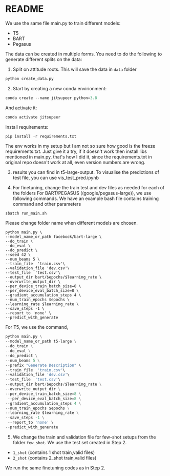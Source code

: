 # README
We use the same file main.py to train different models:
* T5
* BART
* Pegasus

The data can be created in multiple forms. You need to do the following to generate different splits on the data:
1. Split on attitude roots. This will save the data in ```data``` folder
``` python
python create_data.py
```

2. Start by creating a new conda envirionment:
```python
conda create --name jitsupeer python=3.8
```

And activate it:
```python
conda activate jitsupeer
```

Install requirements:
```python
pip install -r requirements.txt
```
The env works in my setup but I am not so sure how good is the freeze requirements.txt. Just give it a try, if it doesn't work then install libs mentioned in main.py, that's how I did it, since the requirements.txt in original repo doesn't work at all, even version numbers are wrong.

3. results you can find in t5-large-output. To visualise the predictions of test file, you can use vis_test_pred.ipynb
   


4. For finetuning, change the train test and dev files as needed for each of the folders
For BART/PEGASUS ((google/pegasus-large)), we use following commands. We have an example bash file contains training command and other parameters 
```
sbatch run_main.sh
```
Please change folder name when different models are chosen.
```
python main.py \
--model_name_or_path facebook/bart-large \ 
--do_train \
--do_eval \
--do_predict \
--seed 42 \
--num_beams 5 \
--train_file  'train.csv'\
--validation_file 'dev.csv'\
--test_file  'test.csv'\
--output_dir bart/$epochs/$learning_rate \
--overwrite_output_dir \
--per_device_train_batch_size=8 \
--per_device_eval_batch_size=8 \
--gradient_accumulation_steps 4 \
--num_train_epochs $epochs \
--learning_rate $learning_rate \
--save_steps -1 \
--report_to 'none' \
--predict_with_generate
```

For T5, we use the command,
``` python    
python main.py \
--model_name_or_path t5-large \
--do_train \
--do_eval \
--do_predict \
--num_beams 5 \
--prefix "Generate Description" \
--train_file  'train.csv'\
--validation_file 'dev.csv'\
--test_file  'test.csv'\
--output_dir bart/$epochs/$learning_rate \
--overwrite_output_dir \
--per_device_train_batch_size=8 \
 --per_device_eval_batch_size=8 \
--gradient_accumulation_steps 4 \
--num_train_epochs $epochs \
--learning_rate $learning_rate \
--save_steps -1 \
 --report_to 'none' \
--predict_with_generate
```

5. We change the train and validation file for few-shot setups from the folder ```few_shot```. We use the test set created in Step 2.
* ```1_shot``` (contains 1 shot train,valid files)
* ```2_shot``` (contains 2_shot train,valid files)

We run the same finetuning codes as in Step 2.

